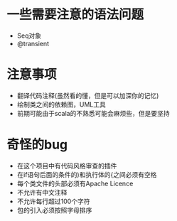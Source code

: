 # 一些需要注意的语法问题
- Seq对象
- @transient

# 注意事项
- 翻译代码注释(虽然看的懂，但是可以加深你的记忆)
- 绘制类之间的依赖图，UML工具
- 前期可能由于scala的不熟悉可能会麻烦些，但是要坚持


# 奇怪的bug
- 在这个项目中有代码风格审查的插件
- 在if语句后面的条件的)和执行体的{之间必须有空格
- 每个类文件的头部必须有Apache Licence
- 不允许有中文注释
- 不允许每行超过100个字符
- 包的引入必须按照字母排序
